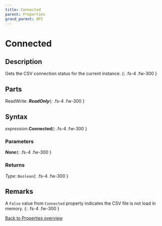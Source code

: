 ```yaml
---
title: Connected
parent: Properties
grand_parent: API
---
```


# Connected

## Description
Gets the CSV connection status for the current instance.
{: .fs-4 .fw-300 }

## Parts
ReadWrite: **_ReadOnly_**{: .fs-4 .fw-300 }

## Syntax
*expression*.**Connected**{: .fs-4 .fw-300 }

### Parameters

**_None_**{: .fs-4 .fw-300 }

### Returns

*Type*: `Boolean`{: .fs-4 .fw-300 }

## Remarks
A `False` value from `Connected` property indicates the CSV file is not load in memory.
{: .fs-4 .fw-300 }

[Back to Properties overview](https://ws-garcia.github.io/VBA-CSV-interface/api/properties/)